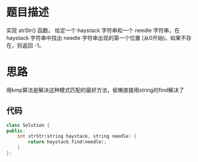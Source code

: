 # 题目描述
实现 strStr() 函数。
给定一个 haystack 字符串和一个 needle 字符串，在 haystack 字符串中找出 needle 字符串出现的第一个位置 (从0开始)。如果不存在，则返回  -1。

# 思路
用kmp算法是解决这种模式匹配的最好方法，偷懒直接用string的find解决了

## 代码
```c++
class Solution {
public:
    int strStr(string haystack, string needle) {
        return haystack.find(needle);
    }
};
```